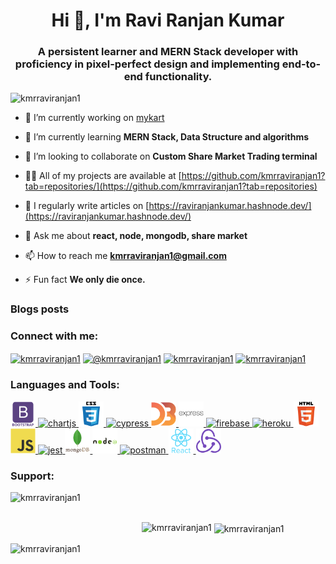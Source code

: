 <h1 align="center">Hi 👋, I'm Ravi Ranjan Kumar</h1>
<h3 align="center">A persistent learner and MERN Stack developer with proficiency in pixel-perfect design and implementing end-to-end functionality.</h3>

<p align="left"> <img src="https://komarev.com/ghpvc/?username=kmrraviranjan1&label=Profile%20views&color=0e75b6&style=flat" alt="kmrraviranjan1" /> </p>

- 🔭 I’m currently working on [mykart](https://github.com/kmrraviranjan1/mykart)

- 🌱 I’m currently learning **MERN Stack, Data Structure and algorithms**

- 👯 I’m looking to collaborate on **Custom Share Market Trading terminal**

- 👨‍💻 All of my projects are available at [https://github.com/kmrraviranjan1?tab=repositories/](https://github.com/kmrraviranjan1?tab=repositories)

- 📝 I regularly write articles on [https://raviranjankumar.hashnode.dev/](https://raviranjankumar.hashnode.dev/)

- 💬 Ask me about **react, node, mongodb, share market**

- 📫 How to reach me **kmrraviranjan1@gmail.com**

- ⚡ Fun fact **We only die once.**

### Blogs posts
<!-- BLOG-POST-LIST:START -->
<!-- BLOG-POST-LIST:END -->

<h3 align="left">Connect with me:</h3>
<p align="left">
<a href="https://linkedin.com/in/kmrraviranjan1" target="blank"><img align="center" src="https://raw.githubusercontent.com/rahuldkjain/github-profile-readme-generator/master/src/images/icons/Social/linked-in-alt.svg" alt="kmrraviranjan1" height="30" width="40" /></a>
<a href="https://medium.com/@kmrraviranjan1" target="blank"><img align="center" src="https://raw.githubusercontent.com/rahuldkjain/github-profile-readme-generator/master/src/images/icons/Social/medium.svg" alt="@kmrraviranjan1" height="30" width="40" /></a>
<a href="https://www.hackerrank.com/kmrraviranjan1" target="blank"><img align="center" src="https://raw.githubusercontent.com/rahuldkjain/github-profile-readme-generator/master/src/images/icons/Social/hackerrank.svg" alt="kmrraviranjan1" height="30" width="40" /></a>
<a href="https://www.leetcode.com/kmrraviranjan1" target="blank"><img align="center" src="https://raw.githubusercontent.com/rahuldkjain/github-profile-readme-generator/master/src/images/icons/Social/leet-code.svg" alt="kmrraviranjan1" height="30" width="40" /></a>
</p>

<h3 align="left">Languages and Tools:</h3>
<p align="left"> <a href="https://getbootstrap.com" target="_blank"> <img src="https://raw.githubusercontent.com/devicons/devicon/master/icons/bootstrap/bootstrap-plain-wordmark.svg" alt="bootstrap" width="40" height="40"/> </a> <a href="https://www.chartjs.org" target="_blank"> <img src="https://www.chartjs.org/media/logo-title.svg" alt="chartjs" width="40" height="40"/> </a> <a href="https://www.w3schools.com/css/" target="_blank"> <img src="https://raw.githubusercontent.com/devicons/devicon/master/icons/css3/css3-original-wordmark.svg" alt="css3" width="40" height="40"/> </a> <a href="https://www.cypress.io" target="_blank"> <img src="https://raw.githubusercontent.com/simple-icons/simple-icons/6e46ec1fc23b60c8fd0d2f2ff46db82e16dbd75f/icons/cypress.svg" alt="cypress" width="40" height="40"/> </a> <a href="https://d3js.org/" target="_blank"> <img src="https://raw.githubusercontent.com/devicons/devicon/master/icons/d3js/d3js-original.svg" alt="d3js" width="40" height="40"/> </a> <a href="https://expressjs.com" target="_blank"> <img src="https://raw.githubusercontent.com/devicons/devicon/master/icons/express/express-original-wordmark.svg" alt="express" width="40" height="40"/> </a> <a href="https://firebase.google.com/" target="_blank"> <img src="https://www.vectorlogo.zone/logos/firebase/firebase-icon.svg" alt="firebase" width="40" height="40"/> </a> <a href="https://heroku.com" target="_blank"> <img src="https://www.vectorlogo.zone/logos/heroku/heroku-icon.svg" alt="heroku" width="40" height="40"/> </a> <a href="https://www.w3.org/html/" target="_blank"> <img src="https://raw.githubusercontent.com/devicons/devicon/master/icons/html5/html5-original-wordmark.svg" alt="html5" width="40" height="40"/> </a> <a href="https://developer.mozilla.org/en-US/docs/Web/JavaScript" target="_blank"> <img src="https://raw.githubusercontent.com/devicons/devicon/master/icons/javascript/javascript-original.svg" alt="javascript" width="40" height="40"/> </a> <a href="https://jestjs.io" target="_blank"> <img src="https://www.vectorlogo.zone/logos/jestjsio/jestjsio-icon.svg" alt="jest" width="40" height="40"/> </a> <a href="https://www.mongodb.com/" target="_blank"> <img src="https://raw.githubusercontent.com/devicons/devicon/master/icons/mongodb/mongodb-original-wordmark.svg" alt="mongodb" width="40" height="40"/> </a> <a href="https://nodejs.org" target="_blank"> <img src="https://raw.githubusercontent.com/devicons/devicon/master/icons/nodejs/nodejs-original-wordmark.svg" alt="nodejs" width="40" height="40"/> </a> <a href="https://postman.com" target="_blank"> <img src="https://www.vectorlogo.zone/logos/getpostman/getpostman-icon.svg" alt="postman" width="40" height="40"/> </a> <a href="https://reactjs.org/" target="_blank"> <img src="https://raw.githubusercontent.com/devicons/devicon/master/icons/react/react-original-wordmark.svg" alt="react" width="40" height="40"/> </a> <a href="https://redux.js.org" target="_blank"> <img src="https://raw.githubusercontent.com/devicons/devicon/master/icons/redux/redux-original.svg" alt="redux" width="40" height="40"/> </a> </p>

<h3 align="left">Support:</h3>
<p><a href="https://www.buymeacoffee.com/kmrraviranjan1"> <img align="left" src="https://cdn.buymeacoffee.com/buttons/v2/default-yellow.png" height="50" width="210" alt="kmrraviranjan1" /></a></p><br><br>

<p><img align="left" src="https://github-readme-stats.vercel.app/api/top-langs?username=kmrraviranjan1&show_icons=true&locale=en&layout=compact" alt="kmrraviranjan1" /></p>

<p>&nbsp;<img align="center" src="https://github-readme-stats.vercel.app/api?username=kmrraviranjan1&show_icons=true&locale=en" alt="kmrraviranjan1" /></p>

<p><img align="center" src="https://github-readme-streak-stats.herokuapp.com/?user=kmrraviranjan1&" alt="kmrraviranjan1" /></p>
